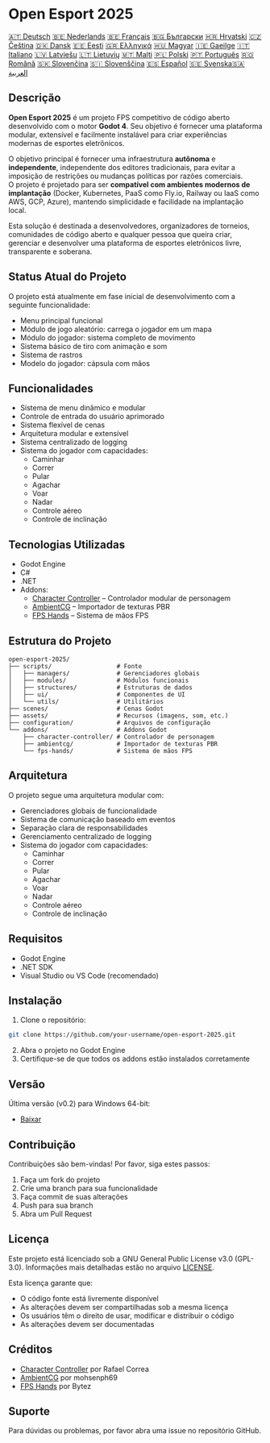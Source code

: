 # Open Esport 2025

[🇦🇹 Deutsch](deutsch.md) [🇧🇪 Nederlands](nederlands.md) [🇧🇪 Français](français.md) [🇧🇬 Български](български.md) [🇭🇷 Hrvatski](hrvatski.md) [🇨🇿 Čeština](čeština.md) [🇩🇰 Dansk](dansk.md) [🇪🇪 Eesti](eesti.md) [🇬🇷 Ελληνικά](ελληνικά.md) [🇭🇺 Magyar](magyar.md) [🇮🇪 Gaeilge](gaeilge.md) [🇮🇹 Italiano](italiano.md) [🇱🇻 Latviešu](latviešu.md) [🇱🇹 Lietuvių](lietuvių.md) [🇲🇹 Malti](malti.md) [🇵🇱 Polski](polski.md) [🇵🇹 Português](português.md) [🇷🇴 Română](română.md) [🇸🇰 Slovenčina](slovenčina.md) [🇸🇮 Slovenščina](slovenščina.md) [🇪🇸 Español](español.md) [🇸🇪 Svenska](svenska.md)[🇸🇦 العربية](README-lang/العربية.md)

## Descrição

**Open Esport 2025** é um projeto FPS competitivo de código aberto desenvolvido com o motor **Godot 4**. Seu objetivo é fornecer uma plataforma modular, extensível e facilmente instalável para criar experiências modernas de esportes eletrônicos.

O objetivo principal é fornecer uma infraestrutura **autônoma** e **independente**, independente dos editores tradicionais, para evitar a imposição de restrições ou mudanças políticas por razões comerciais.  
O projeto é projetado para ser **compatível com ambientes modernos de implantação** (Docker, Kubernetes, PaaS como Fly.io, Railway ou IaaS como AWS, GCP, Azure), mantendo simplicidade e facilidade na implantação local.

Esta solução é destinada a desenvolvedores, organizadores de torneios, comunidades de código aberto e qualquer pessoa que queira criar, gerenciar e desenvolver uma plataforma de esportes eletrônicos livre, transparente e soberana.

## Status Atual do Projeto
O projeto está atualmente em fase inicial de desenvolvimento com a seguinte funcionalidade:
- Menu principal funcional
- Módulo de jogo aleatório: carrega o jogador em um mapa
- Módulo do jogador: sistema completo de movimento
- Sistema básico de tiro com animação e som
- Sistema de rastros
- Modelo do jogador: cápsula com mãos

## Funcionalidades
- Sistema de menu dinâmico e modular
- Controle de entrada do usuário aprimorado
- Sistema flexível de cenas
- Arquitetura modular e extensível
- Sistema centralizado de logging
- Sistema do jogador com capacidades:
  - Caminhar
  - Correr
  - Pular
  - Agachar
  - Voar
  - Nadar
  - Controle aéreo
  - Controle de inclinação

## Tecnologias Utilizadas
- Godot Engine
- C#
- .NET
- Addons:
  - [Character Controller](https://github.com/expressobits/character-controller) – Controlador modular de personagem
  - [AmbientCG](https://github.com/mohsenph69/godot-ambientcg) – Importador de texturas PBR
  - [FPS Hands](https://codeberg.org/Bytez/godot-fps-hands) – Sistema de mãos FPS

## Estrutura do Projeto
```
open-esport-2025/
├── scripts/                  # Fonte
│   ├── managers/             # Gerenciadores globais
│   ├── modules/              # Módulos funcionais
│   ├── structures/           # Estruturas de dados
│   ├── ui/                   # Componentes de UI
│   └── utils/                # Utilitários
├── scenes/                   # Cenas Godot
├── assets/                   # Recursos (imagens, som, etc.)
├── configuration/            # Arquivos de configuração
└── addons/                   # Addons Godot
    ├── character-controller/ # Controlador de personagem
    ├── ambientcg/            # Importador de texturas PBR
    └── fps-hands/            # Sistema de mãos FPS
```

## Arquitetura
O projeto segue uma arquitetura modular com:
- Gerenciadores globais de funcionalidade
- Sistema de comunicação baseado em eventos
- Separação clara de responsabilidades
- Gerenciamento centralizado de logging
- Sistema do jogador com capacidades:
  - Caminhar
  - Correr
  - Pular
  - Agachar
  - Voar
  - Nadar
  - Controle aéreo
  - Controle de inclinação

## Requisitos
- Godot Engine
- .NET SDK
- Visual Studio ou VS Code (recomendado)

## Instalação
1. Clone o repositório:
```bash
git clone https://github.com/your-username/open-esport-2025.git
```
2. Abra o projeto no Godot Engine
3. Certifique-se de que todos os addons estão instalados corretamente

## Versão
Última versão (v0.2) para Windows 64-bit:
- [Baixar](https://antisys.fr/Games/openesport2025/Open-eSport-2025-v0.2.7z)

## Contribuição
Contribuições são bem-vindas! Por favor, siga estes passos:
1. Faça um fork do projeto
2. Crie uma branch para sua funcionalidade
3. Faça commit de suas alterações
4. Push para sua branch
5. Abra um Pull Request

## Licença
Este projeto está licenciado sob a GNU General Public License v3.0 (GPL-3.0). Informações mais detalhadas estão no arquivo [LICENSE](LICENSE).

Esta licença garante que:
- O código fonte está livremente disponível
- As alterações devem ser compartilhadas sob a mesma licença
- Os usuários têm o direito de usar, modificar e distribuir o código
- As alterações devem ser documentadas

## Créditos
- [Character Controller](https://github.com/expressobits/character-controller) por Rafael Correa
- [AmbientCG](https://github.com/mohsenph69/godot-ambientcg) por mohsenph69
- [FPS Hands](https://codeberg.org/Bytez/godot-fps-hands) por Bytez

## Suporte
Para dúvidas ou problemas, por favor abra uma issue no repositório GitHub. 